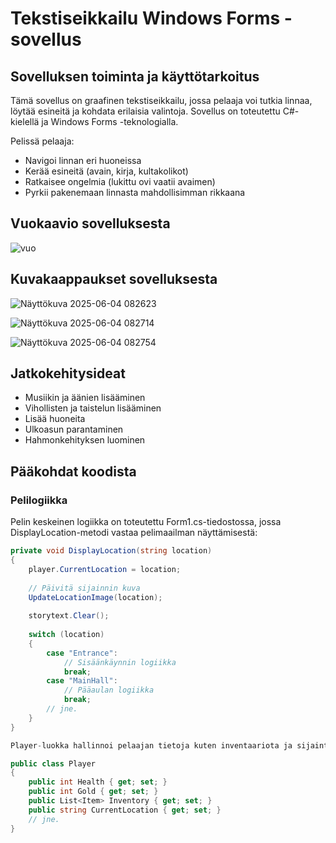 # Tekstiseikkailu Windows Forms -sovellus

## Sovelluksen toiminta ja käyttötarkoitus

Tämä sovellus on graafinen tekstiseikkailu, jossa pelaaja voi tutkia linnaa, löytää esineitä ja kohdata erilaisia valintoja. Sovellus on toteutettu C#-kielellä ja Windows Forms -teknologialla.

Pelissä pelaaja:
- Navigoi linnan eri huoneissa
- Kerää esineitä (avain, kirja, kultakolikot)
- Ratkaisee ongelmia (lukittu ovi vaatii avaimen)
- Pyrkii pakenemaan linnasta mahdollisimman rikkaana

## Vuokaavio sovelluksesta
![vuo](https://github.com/user-attachments/assets/0799a8d6-e42d-48ee-b0f3-3713c8486c28)

## Kuvakaappaukset sovelluksesta

![Näyttökuva 2025-06-04 082623](https://github.com/user-attachments/assets/b8ceb503-0c96-45a1-a7d8-bd16e3460398)

![Näyttökuva 2025-06-04 082714](https://github.com/user-attachments/assets/e7fb8b22-8da6-439b-8a2b-a7a8b32f072a)

![Näyttökuva 2025-06-04 082754](https://github.com/user-attachments/assets/50c23bc9-75b5-4c13-9fcd-f4721f631dbd)

## Jatkokehitysideat
- Musiikin ja äänien lisääminen
- Vihollisten ja taistelun lisääminen
- Lisää huoneita
- Ulkoasun parantaminen
- Hahmonkehityksen luominen

## Pääkohdat koodista

### Pelilogiikka

Pelin keskeinen logiikka on toteutettu Form1.cs-tiedostossa, jossa DisplayLocation-metodi vastaa pelimaailman näyttämisestä:

```csharp
private void DisplayLocation(string location)
{
    player.CurrentLocation = location;
    
    // Päivitä sijainnin kuva
    UpdateLocationImage(location);
    
    storytext.Clear();
    
    switch (location)
    {
        case "Entrance":
            // Sisäänkäynnin logiikka
            break;
        case "MainHall":
            // Pääaulan logiikka
            break;
        // jne.
    }
}

Player-luokka hallinnoi pelaajan tietoja kuten inventaariota ja sijaintia:

public class Player
{
    public int Health { get; set; }
    public int Gold { get; set; }
    public List<Item> Inventory { get; set; }
    public string CurrentLocation { get; set; }
    // jne.
}

